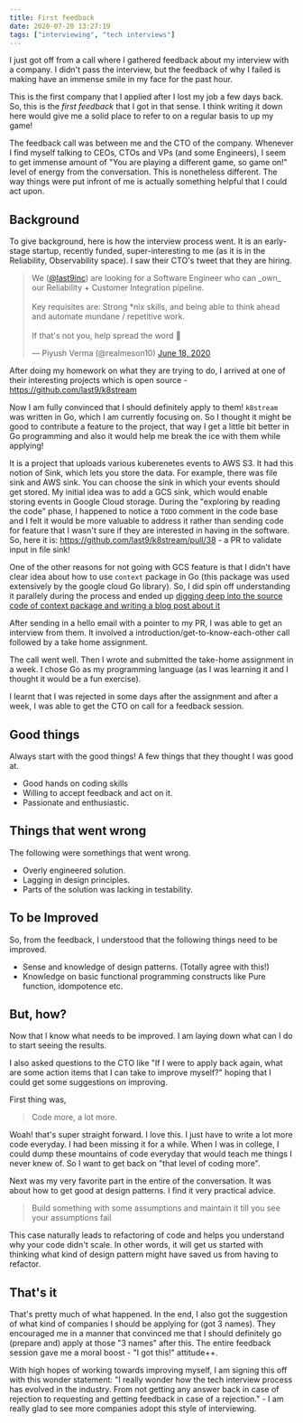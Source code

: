 ```yaml
---
title: First feedback
date: 2020-07-20 13:27:19
tags: ["interviewing", "tech interviews"]
---
```


I just got off from a call where I gathered feedback about my interview with a company. I didn't pass the interview, but the feedback of why I failed is making have an immense smile in my face for the past hour.

This is the first company that I applied after I lost my job a few days back. So, this is the _first feedback_ that I got in that sense. I think writing it down here would give me a solid place to refer to on a regular basis to up my game!

The feedback call was between me and the CTO of the company. Whenever I find myself talking to CEOs, CTOs and VPs (and some Engineers), I seem to get immense amount of "You are playing a different game, so game on!" level of energy from the conversation. This is nonetheless different. The way things were put infront of me is actually something helpful that I could act upon.

## Background
To give background, here is how the interview process went. It is an early-stage startup, recently funded, super-interesting to me (as it is in the Reliability, Observability space). I saw their CTO's tweet that they are hiring.

<blockquote class="twitter-tweet"><p lang="en" dir="ltr">We (<a href="https://twitter.com/last9inc?ref_src=twsrc%5Etfw">@last9inc</a>) are looking for a Software Engineer who can _own_ our Reliability + Customer Integration pipeline. <br><br>Key requisites are: Strong *nix skills, and being able to think ahead and automate mundane / repetitive work.<br><br>If that&#39;s not you, help spread the word 🙏</p>&mdash; Piyush Verma (@realmeson10) <a href="https://twitter.com/realmeson10/status/1273551418448740352?ref_src=twsrc%5Etfw">June 18, 2020</a></blockquote>

After doing my homework on what they are trying to do, I arrived at one of their interesting projects which is open source - https://github.com/last9/k8stream

Now I am fully convinced that I should definitely apply to them! `k8stream` was written in Go, which I am currently focusing on. So I thought it might be good to contribute a feature to the project, that way I get a little bit better in Go programming and also it would help me break the ice with them while applying!

It is a project that uploads various kuberenetes events to AWS S3. It had this notion of Sink, which lets you store the data. For example, there was file sink and AWS sink. You can choose the sink in which your events should get stored. My initial idea was to add a GCS sink, which would enable storing events in Google Cloud storage. During the "exploring by reading the code" phase, I happened to notice a `TODO` comment in the code base and I felt it would be more valuable to address it rather than sending code for feature that I wasn't sure if they are interested in having in the software. So, here it is: https://github.com/last9/k8stream/pull/38 - a PR to validate input in file sink!

One of the other reasons for not going with GCS feature is that I didn't have clear idea about how to use `context` package in Go (this package was used extensively by the google cloud Go library). So, I did spin off understanding it parallely during the process and ended up [digging deep into the source code of context package and writing a blog post about it](/blog/go-contexts/)

After sending in a hello email with a pointer to my PR, I was able to get an interview from them. It involved a introduction/get-to-know-each-other call followed by a take home assignment.

The call went well. Then I wrote and submitted the take-home assignment in a week. I chose Go as my programming language (as I was learning it and I thought it would be a fun exercise).

I learnt that I was rejected in some days after the assignment and after a week, I was able to get the CTO on call for a feedback session. 

## Good things
Always start with the good things! A few things that they thought I was good at.

- Good hands on coding skills
- Willing to accept feedback and act on it.
- Passionate and enthusiastic.

## Things that went wrong
The following were somethings that went wrong. 

- Overly engineered solution.
- Lagging in design principles.
- Parts of the solution was lacking in testability.

## To be Improved
So, from the feedback, I understood that the following things need to be improved.

- Sense and knowledge of design patterns. (Totally agree with this!)
- Knowledge on basic functional programming constructs like Pure function, idompotence etc.

## But, how?
Now that I know what needs to be improved. I am laying down what can I do to start seeing the results.

I also asked questions to the CTO like "If I were to apply back again, what are some action items that I can take to improve myself?" hoping that I could get some suggestions on improving.

First thing was,

> Code more, a lot more.

Woah! that's super straight forward. I love this. I just have to write a lot more code everyday. I had been missing it for a while. When I was in college, I could dump these mountains of code everyday that would teach me things I never knew of. So I want to get back on "that level of coding more".

Next was my very favorite part in the entire of the conversation. It was about how to get good at design patterns. I find it very practical advice.

> Build something with some assumptions and maintain it till you see your assumptions fail

This case naturally leads to refactoring of code and helps you understand why your code didn't scale. In other words, it will get us started with thinking what kind of design pattern might have saved us from having to refactor.

## That's it

That's pretty much of what happened. In the end, I also got the suggestion of what kind of companies I should be applying for (got 3 names). They encouraged me in a manner that convinced me that I should definitely go (prepare and) apply at those "3 names" after this. The entire feedback session gave me a moral boost - "I got this!" attitude++.

With high hopes of working towards improving myself, I am signing this off with this wonder statement: "I really wonder how the tech interview process has evolved in the industry. From not getting any answer back in case of rejection to requesting and getting feedback in case of a rejection." - I am really glad to see more companies adopt this style of interviewing.
